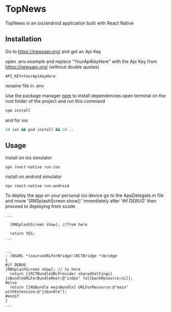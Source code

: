# TopNews

TopNews is an ios/android application built with React Native

## Installation

Go to https://newsapi.org/ and get an Api Key

open .env.example and replace "YourApiKeyHere" with the Api Key from https://newsapi.org/ (without double quotes)

```
API_KEY=YourApiKeyHere
```

rename file in .env

Use the package manager [npm](https://www.npmjs.com/) to install dependencies
open terminal on the root folder of the project and run this command

```bash
npm install
```

and for ios

```bash
cd ios && pod install && cd ..
```

## Usage

install on ios simulator

```
npx react-native run-ios
```

install on android simulator

```
npx react-native run-android
```

To deploy the app on your personal ios device go to the AppDelegate.m file and move '[RNSplashScreen show];' immediately after '#if DEBUG'
then proceed to deploying from xcode

```
...

  [RNSplashScreen show]; //from here

  return YES;
...


...
- (NSURL *)sourceURLForBridge:(RCTBridge *)bridge
{
#if DEBUG
[RNSplashScreen show]; // to here
  return [[RCTBundleURLProvider sharedSettings] jsBundleURLForBundleRoot:@"index" fallbackResource:nil];
#else
  return [[NSBundle mainBundle] URLForResource:@"main" withExtension:@"jsbundle"];
#endif
}
...
```
